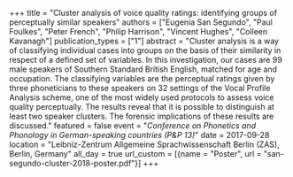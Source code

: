 +++
title = "Cluster analysis of voice quality ratings: identifying groups of perceptually similar speakers"
authors = ["Eugenia San Segundo", "Paul Foulkes", "Peter French", "Philip Harrison", "Vincent Hughes", "Colleen Kavanagh"]
publication_types = ["1"]
abstract = "Cluster analysis is a way of classifying individual cases into groups on the basis of their similarity in respect of a defined set of variables. In this investigation, our cases are 99 male speakers of Southern Standard British English, matched for age and occupation. The classifying variables are the perceptual ratings given by three phoneticians to these speakers on 32 settings of the Vocal Profile Analysis scheme, one of the most widely used protocols to assess voice quality perceptually. The results reveal that it is possible to distinguish at least two speaker clusters. The forensic implications of these results are discussed."
featured = false
event = "*Conference on Phonetics and Phonology in German&#45;speaking countries (P&P 13)*"
date = 2017-09-28
location = "Leibniz-Zentrum Allgemeine Sprachwissenschaft Berlin (ZAS), Berlin, Germany"
all_day = true
url_custom = [{name = "Poster", url = "san-segundo-cluster-2018-poster.pdf"}]
+++

